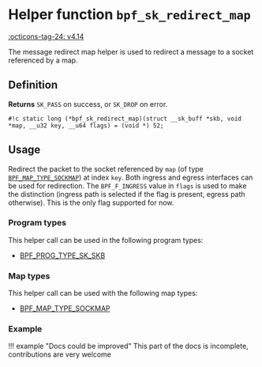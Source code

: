 # Helper function `bpf_sk_redirect_map`

<!-- [FEATURE_TAG](bpf_sk_redirect_map) -->
[:octicons-tag-24: v4.14](https://github.com/torvalds/linux/commit/174a79ff9515f400b9a6115643dafd62a635b7e6)
<!-- [/FEATURE_TAG] -->

The message redirect map helper is used to redirect a message to a socket referenced by a map.

## Definition

**Returns**
`SK_PASS` on success, or `SK_DROP` on error.

`#!c static long (*bpf_sk_redirect_map)(struct __sk_buff *skb, void *map, __u32 key, __u64 flags) = (void *) 52;`

## Usage

Redirect the packet to the socket referenced by `map` (of type [`BPF_MAP_TYPE_SOCKMAP`](../map-type/BPF_MAP_TYPE_SOCKMAP.md)) at index `key`. Both ingress and egress interfaces can be used for redirection. The `BPF_F_INGRESS` value in `flags` is used to make the distinction (ingress path is selected if the flag is present, egress path otherwise). This is the only flag supported for now.

### Program types

This helper call can be used in the following program types:

<!-- DO NOT EDIT MANUALLY -->
<!-- [HELPER_FUNC_PROG_REF] -->
 * [BPF_PROG_TYPE_SK_SKB](../program-type/BPF_PROG_TYPE_SK_SKB.md)
<!-- [/HELPER_FUNC_PROG_REF] -->

### Map types

This helper call can be used with the following map types:

<!-- DO NOT EDIT MANUALLY -->
<!-- [HELPER_FUNC_MAP_REF] -->
 * [BPF_MAP_TYPE_SOCKMAP](../map-type/BPF_MAP_TYPE_SOCKMAP.md)
<!-- [/HELPER_FUNC_MAP_REF] -->

### Example

!!! example "Docs could be improved"
    This part of the docs is incomplete, contributions are very welcome
